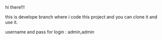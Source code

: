 hi there!!!

this is develope branch where i code this project and you can clone it and use it.

username and pass for login : admin,admin
